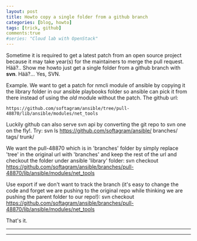```yaml
---
layout: post
title: Howto copy a single folder from a github branch
categories: [blog, howto]
tags: [trick, github]
comments:true
#series: "Cloud lab with OpenStack"
---
```


Sometime it is required to get a latest patch from an open source project because it may take year(s) for the maintainers to merge the pull request. Hää?.. Show me howto just get a single folder from a github branch with **svn**. Hää?... Yes, SVN.

Example. We want to get a patch for nmcli module of ansible by copying it the library folder in our ansible playbooks folder so ansible can pick it from there instead of using the _old_ module without the patch. The github url:

    https://github.com/softagram/ansible/tree/pull-48870/lib/ansible/modules/net_tools

Luckily github can also serve svn api by converting the git repo to svn one on the fly!. Try:
    svn ls https://github.com/softagram/ansible/
    branches/
    tags/
    trunk/

We want the pull-48870 which is in 'branches' folder by simply replace 'tree' in the original url with 'branches' and keep the rest of the url and checkout the folder under ansible 'library' folder:
    svn checkout https://github.com/softagram/ansible/branches/pull-48870/lib/ansible/modules/net_tools

Use export if we don't want to track the branch (it's easy to change the code and forget we are pushing to the original repo while thinking we are pushing the parent folder to our repo!):
    svn checkout https://github.com/softagram/ansible/branches/pull-48870/lib/ansible/modules/net_tools

That's it.

----
****
